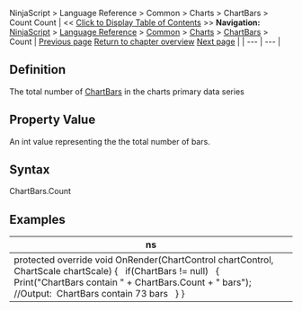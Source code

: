 ﻿
NinjaScript > Language Reference > Common > Charts > ChartBars > Count
Count
| << [Click to Display Table of Contents](chartbars_count.md) >> **Navigation:**     [NinjaScript](ninjascript.md) > [Language Reference](language_reference_wip.md) > [Common](common.md) > [Charts](chart.md) > [ChartBars](chartbars.md) > Count | [Previous page](chartbars_bars.md) [Return to chapter overview](chartbars.md) [Next page](chartbars_fromindex.md) |
| --- | --- |
## Definition
The total number of [ChartBars](chartbars.md) in the charts primary data series
## 
## Property Value
An int value representing the the total number of bars.
 
## Syntax
ChartBars.Count
 
## Examples
| ns |
| --- |
| protected override void OnRender(ChartControl chartControl, ChartScale chartScale) {    if(ChartBars != null)    {      Print("ChartBars contain " + ChartBars.Count + " bars");      //Output:  ChartBars contain 73 bars     } } |

